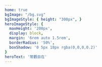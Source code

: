 ```yaml
---
home: true
bgImage: "/bg.svg"
bgImageStyle: { height: "300px", }
heroImageStyle: {
  maxHeight: '200px',
  display: block,
  margin: '6rem auto 1.5rem',
  borderRadius: '50%',
  boxShadow: '0 5px 18px rgba(0,0,0,0.2)'
}
heroText: '常觀自在'
---
```


